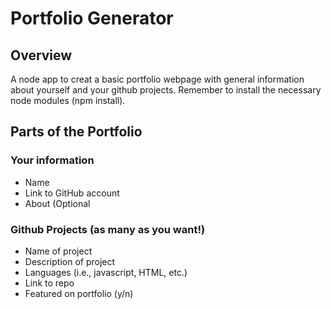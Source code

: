 # Portfolio Generator


## Overview
A node app to creat a basic portfolio webpage with general information about yourself and your github projects. Remember to install the necessary node modules (npm install).

## Parts of the Portfolio
### Your information
- Name
- Link to GitHub account
- About (Optional
### Github Projects (as many as you want!)
- Name of project
- Description of project
- Languages (i.e., javascript, HTML, etc.)
- Link to repo
- Featured on portfolio (y/n)
